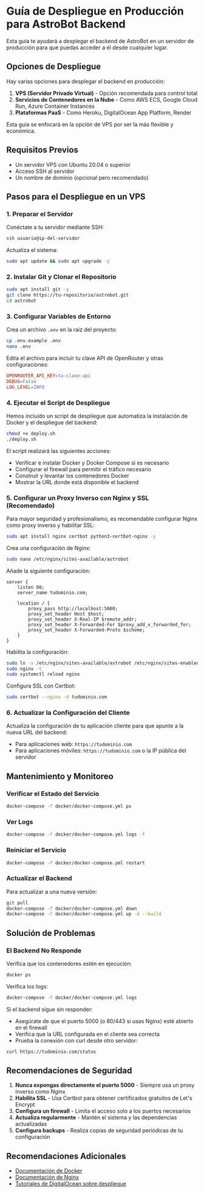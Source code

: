 # Guía de Despliegue en Producción para AstroBot Backend

Esta guía te ayudará a desplegar el backend de AstroBot en un servidor de producción para que puedas acceder a él desde cualquier lugar.

## Opciones de Despliegue

Hay varias opciones para desplegar el backend en producción:

1. **VPS (Servidor Privado Virtual)** - Opción recomendada para control total
2. **Servicios de Contenedores en la Nube** - Como AWS ECS, Google Cloud Run, Azure Container Instances
3. **Plataformas PaaS** - Como Heroku, DigitalOcean App Platform, Render

Esta guía se enfocará en la opción de VPS por ser la más flexible y económica.

## Requisitos Previos

- Un servidor VPS con Ubuntu 20.04 o superior
- Acceso SSH al servidor
- Un nombre de dominio (opcional pero recomendado)

## Pasos para el Despliegue en un VPS

### 1. Preparar el Servidor

Conéctate a tu servidor mediante SSH:

```bash
ssh usuario@ip-del-servidor
```

Actualiza el sistema:

```bash
sudo apt update && sudo apt upgrade -y
```

### 2. Instalar Git y Clonar el Repositorio

```bash
sudo apt install git -y
git clone https://tu-repositorio/astrobot.git
cd astrobot
```

### 3. Configurar Variables de Entorno

Crea un archivo `.env` en la raíz del proyecto:

```bash
cp .env.example .env
nano .env
```

Edita el archivo para incluir tu clave API de OpenRouter y otras configuraciones:

```makefile
OPENROUTER_API_KEY=tu-clave-api
DEBUG=False
LOG_LEVEL=INFO
```

### 4. Ejecutar el Script de Despliegue

Hemos incluido un script de despliegue que automatiza la instalación de Docker y el despliegue del backend:

```bash
chmod +x deploy.sh
./deploy.sh
```

El script realizará las siguientes acciones:
- Verificar e instalar Docker y Docker Compose si es necesario
- Configurar el firewall para permitir el tráfico necesario
- Construir y levantar los contenedores Docker
- Mostrar la URL donde está disponible el backend

### 5. Configurar un Proxy Inverso con Nginx y SSL (Recomendado)

Para mayor seguridad y profesionalismo, es recomendable configurar Nginx como proxy inverso y habilitar SSL:

```bash
sudo apt install nginx certbot python3-certbot-nginx -y
```

Crea una configuración de Nginx:

```bash
sudo nano /etc/nginx/sites-available/astrobot
```

Añade la siguiente configuración:

```nginx
server {
    listen 80;
    server_name tudominio.com;

    location / {
        proxy_pass http://localhost:5000;
        proxy_set_header Host $host;
        proxy_set_header X-Real-IP $remote_addr;
        proxy_set_header X-Forwarded-For $proxy_add_x_forwarded_for;
        proxy_set_header X-Forwarded-Proto $scheme;
    }
}
```

Habilita la configuración:

```bash
sudo ln -s /etc/nginx/sites-available/astrobot /etc/nginx/sites-enabled/
sudo nginx -t
sudo systemctl reload nginx
```

Configura SSL con Certbot:

```bash
sudo certbot --nginx -d tudominio.com
```

### 6. Actualizar la Configuración del Cliente

Actualiza la configuración de tu aplicación cliente para que apunte a la nueva URL del backend:
- Para aplicaciones web: `https://tudominio.com`
- Para aplicaciones móviles: `https://tudominio.com` o la IP pública del servidor

## Mantenimiento y Monitoreo

### Verificar el Estado del Servicio

```bash
docker-compose -f docker/docker-compose.yml ps
```

### Ver Logs

```bash
docker-compose -f docker/docker-compose.yml logs -f
```

### Reiniciar el Servicio

```bash
docker-compose -f docker/docker-compose.yml restart
```

### Actualizar el Backend

Para actualizar a una nueva versión:

```bash
git pull
docker-compose -f docker/docker-compose.yml down
docker-compose -f docker/docker-compose.yml up -d --build
```

## Solución de Problemas

### El Backend No Responde

Verifica que los contenedores estén en ejecución:

```bash
docker ps
```

Verifica los logs:

```bash
docker-compose -f docker/docker-compose.yml logs
```

Si el backend sigue sin responder:

- Asegúrate de que el puerto 5000 (o 80/443 si usas Nginx) esté abierto en el firewall
- Verifica que la URL configurada en el cliente sea correcta
- Prueba la conexión con curl desde otro servidor:

```bash
curl https://tudominio.com/status
```

## Recomendaciones de Seguridad

1. **Nunca expongas directamente el puerto 5000** - Siempre usa un proxy inverso como Nginx
2. **Habilita SSL** - Usa Certbot para obtener certificados gratuitos de Let's Encrypt
3. **Configura un firewall** - Limita el acceso solo a los puertos necesarios
4. **Actualiza regularmente** - Mantén el sistema y las dependencias actualizadas
5. **Configura backups** - Realiza copias de seguridad periódicas de tu configuración

## Recomendaciones Adicionales

- [Documentación de Docker](https://docs.docker.com/)
- [Documentación de Nginx](https://nginx.org/en/docs/)
- [Tutoriales de DigitalOcean sobre despliegue](https://www.digitalocean.com/community/tutorials)
